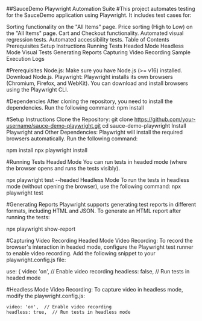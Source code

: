 ##SauceDemo Playwright Automation Suite
#This project automates testing for the SauceDemo application using Playwright. It includes test cases for:

Sorting functionality on the "All Items" page.
Price sorting (High to Low) on the "All Items" page.
Cart and Checkout functionality.
Automated visual regression tests.
Automated accessibility tests.
Table of Contents
Prerequisites
Setup Instructions
Running Tests
Headed Mode
Headless Mode
Visual Tests
Generating Reports
Capturing Video Recording
Sample Execution Logs


#Prerequisites
Node.js: Make sure you have Node.js (>= v16) installed. Download Node.js.
Playwright: Playwright installs its own browsers (Chromium, Firefox, and WebKit). You can download and install browsers using the Playwright CLI.


#Dependencies
After cloning the repository, you need to install the dependencies. Run the following command:
npm install

#Setup Instructions
Clone the Repository:
git clone https://github.com/your-username/sauce-demo-playwright.git
cd sauce-demo-playwright
Install Playwright and Other Dependencies: Playwright will install the required browsers automatically. Run the following command:

npm install
npx playwright install


#Running Tests
Headed Mode
You can run tests in headed mode (where the browser opens and runs the tests visibly).

npx playwright test --headed
Headless Mode
To run the tests in headless mode (without opening the browser), use the following command:
npx playwright test



#Generating Reports
Playwright supports generating test reports in different formats, including HTML and JSON. To generate an HTML report after running the tests:

npx playwright show-report


#Capturing Video Recording
Headed Mode Video Recording:
To record the browser's interaction in headed mode, configure the Playwright test runner to enable video recording. Add the following snippet to your playwright.config.js file:

use: {
    video: 'on',  // Enable video recording
    headless: false,  // Run tests in headed mode




#Headless Mode Video Recording:
To capture video in headless mode, modify the playwright.config.js:


    video: 'on',  // Enable video recording
    headless: true,  // Run tests in headless mode




